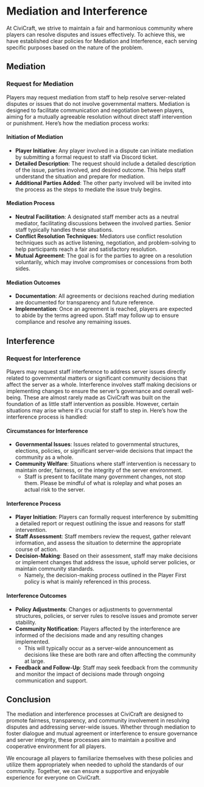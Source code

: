 # Mediation and Interference

At CiviCraft, we strive to maintain a fair and harmonious community where players can resolve disputes and issues effectively. To achieve this, we have established clear policies for Mediation and Interference, each serving specific purposes based on the nature of the problem.

## Mediation

### Request for Mediation

Players may request mediation from staff to help resolve server-related disputes or issues that do not involve governmental matters. Mediation is designed to facilitate communication and negotiation between players, aiming for a mutually agreeable resolution without direct staff intervention or punishment. Here’s how the mediation process works:

#### Initiation of Mediation
- **Player Initiative**: Any player involved in a dispute can initiate mediation by submitting a formal request to staff via Discord ticket.
- **Detailed Description**: The request should include a detailed description of the issue, parties involved, and desired outcome. This helps staff understand the situation and prepare for mediation.
- **Additional Parties Added**: The other party involved will be invited into the process as the steps to mediate the issue truly begins.

#### Mediation Process
- **Neutral Facilitation**: A designated staff member acts as a neutral mediator, facilitating discussions between the involved parties. Senior staff typically handles these situations.
- **Conflict Resolution Techniques**: Mediators use conflict resolution techniques such as active listening, negotiation, and problem-solving to help participants reach a fair and satisfactory resolution.
- **Mutual Agreement**: The goal is for the parties to agree on a resolution voluntarily, which may involve compromises or concessions from both sides.

#### Mediation Outcomes
- **Documentation**: All agreements or decisions reached during mediation are documented for transparency and future reference.
- **Implementation**: Once an agreement is reached, players are expected to abide by the terms agreed upon. Staff may follow up to ensure compliance and resolve any remaining issues.

## Interference

### Request for Interference

Players may request staff interference to address server issues directly related to governmental matters or significant community decisions that affect the server as a whole. Interference involves staff making decisions or implementing changes to ensure the server’s governance and overall well-being. These are almost rarely made as CiviCraft was built on the foundation of as little staff intervention as possible. However, certain situations may arise where it's crucial for staff to step in. Here’s how the interference process is handled:

#### Circumstances for Interference
- **Governmental Issues**: Issues related to governmental structures, elections, policies, or significant server-wide decisions that impact the community as a whole.
- **Community Welfare**: Situations where staff intervention is necessary to maintain order, fairness, or the integrity of the server environment.
  - Staff is present to facilitate many government changes, not stop them. Please be mindful of what is roleplay and what poses an actual risk to the server.

#### Interference Process
- **Player Initiation**: Players can formally request interference by submitting a detailed report or request outlining the issue and reasons for staff intervention.
- **Staff Assessment**: Staff members review the request, gather relevant information, and assess the situation to determine the appropriate course of action.
- **Decision-Making**: Based on their assessment, staff may make decisions or implement changes that address the issue, uphold server policies, or maintain community standards.
  - Namely, the decision-making process outlined in the Player First policy is what is mainly referenced in this process.

#### Interference Outcomes
- **Policy Adjustments**: Changes or adjustments to governmental structures, policies, or server rules to resolve issues and promote server stability.
- **Community Notification**: Players affected by the interference are informed of the decisions made and any resulting changes implemented.
  - This will typically occur as a server-wide announcement as decisions like these are both rare and often affecting the community at large.
- **Feedback and Follow-Up**: Staff may seek feedback from the community and monitor the impact of decisions made through ongoing communication and support.

## Conclusion

The mediation and interference processes at CiviCraft are designed to promote fairness, transparency, and community involvement in resolving disputes and addressing server-wide issues. Whether through mediation to foster dialogue and mutual agreement or interference to ensure governance and server integrity, these processes aim to maintain a positive and cooperative environment for all players.

We encourage all players to familiarize themselves with these policies and utilize them appropriately when needed to uphold the standards of our community. Together, we can ensure a supportive and enjoyable experience for everyone on CiviCraft.
